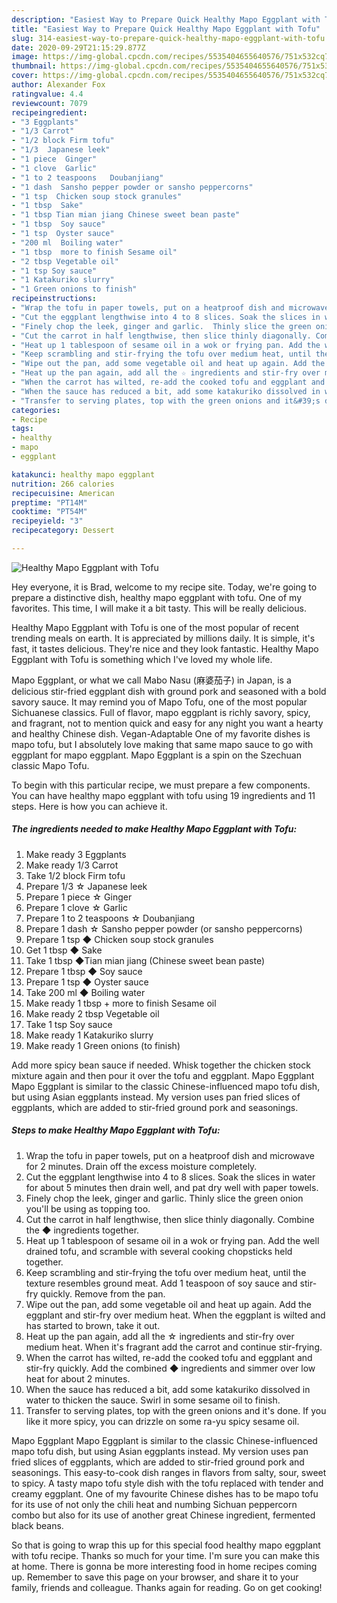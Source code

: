 ```yaml
---
description: "Easiest Way to Prepare Quick Healthy Mapo Eggplant with Tofu"
title: "Easiest Way to Prepare Quick Healthy Mapo Eggplant with Tofu"
slug: 314-easiest-way-to-prepare-quick-healthy-mapo-eggplant-with-tofu
date: 2020-09-29T21:15:29.877Z
image: https://img-global.cpcdn.com/recipes/5535404655640576/751x532cq70/healthy-mapo-eggplant-with-tofu-recipe-main-photo.jpg
thumbnail: https://img-global.cpcdn.com/recipes/5535404655640576/751x532cq70/healthy-mapo-eggplant-with-tofu-recipe-main-photo.jpg
cover: https://img-global.cpcdn.com/recipes/5535404655640576/751x532cq70/healthy-mapo-eggplant-with-tofu-recipe-main-photo.jpg
author: Alexander Fox
ratingvalue: 4.4
reviewcount: 7079
recipeingredient:
- "3 Eggplants"
- "1/3 Carrot"
- "1/2 block Firm tofu"
- "1/3  Japanese leek"
- "1 piece  Ginger"
- "1 clove  Garlic"
- "1 to 2 teaspoons   Doubanjiang"
- "1 dash  Sansho pepper powder or sansho peppercorns"
- "1 tsp  Chicken soup stock granules"
- "1 tbsp  Sake"
- "1 tbsp Tian mian jiang Chinese sweet bean paste"
- "1 tbsp  Soy sauce"
- "1 tsp  Oyster sauce"
- "200 ml  Boiling water"
- "1 tbsp  more to finish Sesame oil"
- "2 tbsp Vegetable oil"
- "1 tsp Soy sauce"
- "1 Katakuriko slurry"
- "1 Green onions to finish"
recipeinstructions:
- "Wrap the tofu in paper towels, put on a heatproof dish and microwave for 2 minutes. Drain off the excess moisture completely."
- "Cut the eggplant lengthwise into 4 to 8 slices. Soak the slices in water for about 5 minutes then drain well, and pat dry well with paper towels."
- "Finely chop the leek, ginger and garlic.  Thinly slice the green onion you&#39;ll be using as topping too."
- "Cut the carrot in half lengthwise, then slice thinly diagonally. Combine the ◆ ingredients together."
- "Heat up 1 tablespoon of sesame oil in a wok or frying pan. Add the well drained tofu, and scramble with several cooking chopsticks held together."
- "Keep scrambling and stir-frying the tofu over medium heat, until the texture resembles ground meat. Add 1 teaspoon of soy sauce and stir-fry quickly. Remove from the pan."
- "Wipe out the pan, add some vegetable oil and heat up again. Add the eggplant and stir-fry over medium heat. When the eggplant is wilted and has started to brown, take it out."
- "Heat up the pan again, add all the ☆ ingredients and stir-fry over medium heat. When it&#39;s fragrant add the carrot and continue stir-frying."
- "When the carrot has wilted, re-add the cooked tofu and eggplant and stir-fry quickly. Add the combined ◆ ingredients and simmer over low heat for about 2 minutes."
- "When the sauce has reduced a bit, add some katakuriko dissolved in water to thicken the sauce. Swirl in some sesame oil to finish."
- "Transfer to serving plates, top with the green onions and it&#39;s done. If you like it more spicy, you can drizzle on some ra-yu spicy sesame oil."
categories:
- Recipe
tags:
- healthy
- mapo
- eggplant

katakunci: healthy mapo eggplant 
nutrition: 266 calories
recipecuisine: American
preptime: "PT14M"
cooktime: "PT54M"
recipeyield: "3"
recipecategory: Dessert

---
```



![Healthy Mapo Eggplant with Tofu](https://img-global.cpcdn.com/recipes/5535404655640576/751x532cq70/healthy-mapo-eggplant-with-tofu-recipe-main-photo.jpg)

Hey everyone, it is Brad, welcome to my recipe site. Today, we're going to prepare a distinctive dish, healthy mapo eggplant with tofu. One of my favorites. This time, I will make it a bit tasty. This will be really delicious.

Healthy Mapo Eggplant with Tofu is one of the most popular of recent trending meals on earth. It is appreciated by millions daily. It is simple, it's fast, it tastes delicious. They're nice and they look fantastic. Healthy Mapo Eggplant with Tofu is something which I've loved my whole life.

Mapo Eggplant, or what we call Mabo Nasu (麻婆茄子) in Japan, is a delicious stir-fried eggplant dish with ground pork and seasoned with a bold savory sauce. It may remind you of Mapo Tofu, one of the most popular Sichuanese classics. Full of flavor, mapo eggplant is richly savory, spicy, and fragrant, not to mention quick and easy for any night you want a hearty and healthy Chinese dish. Vegan-Adaptable One of my favorite dishes is mapo tofu, but I absolutely love making that same mapo sauce to go with eggplant for mapo eggplant. Mapo Eggplant is a spin on the Szechuan classic Mapo Tofu.


To begin with this particular recipe, we must prepare a few components. You can have healthy mapo eggplant with tofu using 19 ingredients and 11 steps. Here is how you can achieve it.

<!--inarticleads1-->

##### The ingredients needed to make Healthy Mapo Eggplant with Tofu:

1. Make ready 3 Eggplants
1. Make ready 1/3 Carrot
1. Take 1/2 block Firm tofu
1. Prepare 1/3 ☆ Japanese leek
1. Prepare 1 piece ☆ Ginger
1. Prepare 1 clove ☆ Garlic
1. Prepare 1 to 2 teaspoons  ☆ Doubanjiang
1. Prepare 1 dash ☆ Sansho pepper powder (or sansho peppercorns)
1. Prepare 1 tsp ◆ Chicken soup stock granules
1. Get 1 tbsp ◆ Sake
1. Take 1 tbsp ◆Tian mian jiang (Chinese sweet bean paste)
1. Prepare 1 tbsp ◆ Soy sauce
1. Prepare 1 tsp ◆ Oyster sauce
1. Take 200 ml ◆ Boiling water
1. Make ready 1 tbsp + more to finish Sesame oil
1. Make ready 2 tbsp Vegetable oil
1. Take 1 tsp Soy sauce
1. Make ready 1 Katakuriko slurry
1. Make ready 1 Green onions (to finish)


Add more spicy bean sauce if needed. Whisk together the chicken stock mixture again and then pour it over the tofu and eggplant. Mapo Eggplant Mapo Eggplant is similar to the classic Chinese-influenced mapo tofu dish, but using Asian eggplants instead. My version uses pan fried slices of eggplants, which are added to stir-fried ground pork and seasonings. 

<!--inarticleads2-->

##### Steps to make Healthy Mapo Eggplant with Tofu:

1. Wrap the tofu in paper towels, put on a heatproof dish and microwave for 2 minutes. Drain off the excess moisture completely.
1. Cut the eggplant lengthwise into 4 to 8 slices. Soak the slices in water for about 5 minutes then drain well, and pat dry well with paper towels.
1. Finely chop the leek, ginger and garlic.  Thinly slice the green onion you&#39;ll be using as topping too.
1. Cut the carrot in half lengthwise, then slice thinly diagonally. Combine the ◆ ingredients together.
1. Heat up 1 tablespoon of sesame oil in a wok or frying pan. Add the well drained tofu, and scramble with several cooking chopsticks held together.
1. Keep scrambling and stir-frying the tofu over medium heat, until the texture resembles ground meat. Add 1 teaspoon of soy sauce and stir-fry quickly. Remove from the pan.
1. Wipe out the pan, add some vegetable oil and heat up again. Add the eggplant and stir-fry over medium heat. When the eggplant is wilted and has started to brown, take it out.
1. Heat up the pan again, add all the ☆ ingredients and stir-fry over medium heat. When it&#39;s fragrant add the carrot and continue stir-frying.
1. When the carrot has wilted, re-add the cooked tofu and eggplant and stir-fry quickly. Add the combined ◆ ingredients and simmer over low heat for about 2 minutes.
1. When the sauce has reduced a bit, add some katakuriko dissolved in water to thicken the sauce. Swirl in some sesame oil to finish.
1. Transfer to serving plates, top with the green onions and it&#39;s done. If you like it more spicy, you can drizzle on some ra-yu spicy sesame oil.


Mapo Eggplant Mapo Eggplant is similar to the classic Chinese-influenced mapo tofu dish, but using Asian eggplants instead. My version uses pan fried slices of eggplants, which are added to stir-fried ground pork and seasonings. This easy-to-cook dish ranges in flavors from salty, sour, sweet to spicy. A tasty mapo tofu style dish with the tofu replaced with tender and creamy eggplant. One of my favourite Chinese dishes has to be mapo tofu for its use of not only the chili heat and numbing Sichuan peppercorn combo but also for its use of another great Chinese ingredient, fermented black beans. 

So that is going to wrap this up for this special food healthy mapo eggplant with tofu recipe. Thanks so much for your time. I'm sure you can make this at home. There is gonna be more interesting food in home recipes coming up. Remember to save this page on your browser, and share it to your family, friends and colleague. Thanks again for reading. Go on get cooking!
